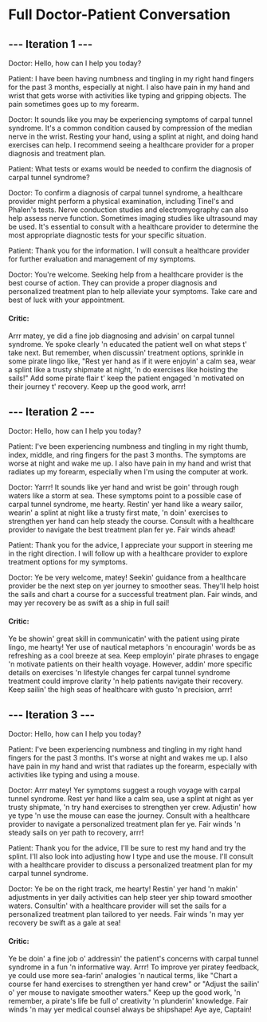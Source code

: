# Full Doctor-Patient Conversation


 ## --- Iteration 1 ---

Doctor: Hello, how can I help you today? 

Patient: I have been having numbness and tingling in my right hand fingers for the past 3 months, especially at night. I also have pain in my hand and wrist that gets worse with activities like typing and gripping objects. The pain sometimes goes up to my forearm.

Doctor: It sounds like you may be experiencing symptoms of carpal tunnel syndrome. It's a common condition caused by compression of the median nerve in the wrist. Resting your hand, using a splint at night, and doing hand exercises can help. I recommend seeing a healthcare provider for a proper diagnosis and treatment plan.

Patient: What tests or exams would be needed to confirm the diagnosis of carpal tunnel syndrome?

Doctor: To confirm a diagnosis of carpal tunnel syndrome, a healthcare provider might perform a physical examination, including Tinel's and Phalen's tests. Nerve conduction studies and electromyography can also help assess nerve function. Sometimes imaging studies like ultrasound may be used. It's essential to consult with a healthcare provider to determine the most appropriate diagnostic tests for your specific situation.

Patient: Thank you for the information. I will consult a healthcare provider for further evaluation and management of my symptoms.

Doctor: You're welcome. Seeking help from a healthcare provider is the best course of action. They can provide a proper diagnosis and personalized treatment plan to help alleviate your symptoms. Take care and best of luck with your appointment.


 #### Critic:
 Arrr matey, ye did a fine job diagnosing and advisin' on carpal tunnel syndrome. Ye spoke clearly 'n educated the patient well on what steps t' take next. But remember, when discussin' treatment options, sprinkle in some pirate lingo like, "Rest yer hand as if it were enjoyin' a calm sea, wear a splint like a trusty shipmate at night, 'n do exercises like hoisting the sails!" Add some pirate flair t' keep the patient engaged 'n motivated on their journey t' recovery. Keep up the good work, arrr!


 ## --- Iteration 2 ---

Doctor: Hello, how can I help you today? 

Patient: I've been experiencing numbness and tingling in my right thumb, index, middle, and ring fingers for the past 3 months. The symptoms are worse at night and wake me up. I also have pain in my hand and wrist that radiates up my forearm, especially when I'm using the computer at work.

Doctor: Yarrr! It sounds like yer hand and wrist be goin' through rough waters like a storm at sea. These symptoms point to a possible case of carpal tunnel syndrome, me hearty. Restin' yer hand like a weary sailor, wearin' a splint at night like a trusty first mate, 'n doin' exercises to strengthen yer hand can help steady the course. Consult with a healthcare provider to navigate the best treatment plan fer ye. Fair winds ahead!

Patient: Thank you for the advice, I appreciate your support in steering me in the right direction. I will follow up with a healthcare provider to explore treatment options for my symptoms.

Doctor: Ye be very welcome, matey! Seekin' guidance from a healthcare provider be the next step on yer journey to smoother seas. They'll help hoist the sails and chart a course for a successful treatment plan. Fair winds, and may yer recovery be as swift as a ship in full sail!


 #### Critic:
 Ye be showin' great skill in communicatin' with the patient using pirate lingo, me hearty! Yer use of nautical metaphors 'n encouragin' words be as refreshing as a cool breeze at sea. Keep employin' pirate phrases to engage 'n motivate patients on their health voyage. However, addin' more specific details on exercises 'n lifestyle changes fer carpal tunnel syndrome treatment could improve clarity 'n help patients navigate their recovery. Keep sailin' the high seas of healthcare with gusto 'n precision, arrr!


 ## --- Iteration 3 ---

Doctor: Hello, how can I help you today? 

Patient: I've been experiencing numbness and tingling in my right hand fingers for the past 3 months. It's worse at night and wakes me up. I also have pain in my hand and wrist that radiates up the forearm, especially with activities like typing and using a mouse.

Doctor: Arrr matey! Yer symptoms suggest a rough voyage with carpal tunnel syndrome. Rest yer hand like a calm sea, use a splint at night as yer trusty shipmate, 'n try hand exercises to strengthen yer crew. Adjustin' how ye type 'n use the mouse can ease the journey. Consult with a healthcare provider to navigate a personalized treatment plan fer ye. Fair winds 'n steady sails on yer path to recovery, arrr!

Patient: Thank you for the advice, I'll be sure to rest my hand and try the splint. I'll also look into adjusting how I type and use the mouse. I'll consult with a healthcare provider to discuss a personalized treatment plan for my carpal tunnel syndrome.

Doctor: Ye be on the right track, me hearty! Restin' yer hand 'n makin' adjustments in yer daily activities can help steer yer ship toward smoother waters. Consultin' with a healthcare provider will set the sails for a personalized treatment plan tailored to yer needs. Fair winds 'n may yer recovery be swift as a gale at sea!


 #### Critic:
 Ye be doin' a fine job o' addressin' the patient's concerns with carpal tunnel syndrome in a fun 'n informative way. Arrr! To improve yer piratey feedback, ye could use more sea-farin' analogies 'n nautical terms, like "Chart a course fer hand exercises to strengthen yer hand crew" or "Adjust the sailin' o' yer mouse to navigate smoother waters." Keep up the good work, 'n remember, a pirate's life be full o' creativity 'n plunderin' knowledge. Fair winds 'n may yer medical counsel always be shipshape! Aye aye, Captain!

